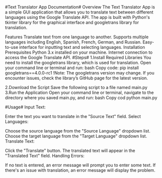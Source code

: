 #Text Translator App Documentation#
Overview
The Text Translator App is a simple GUI application that allows you to translate text between different languages using the Google Translate API. The app is built with Python's tkinter library for the graphical interface and googletrans library for translation.

Features
Translate text from one language to another.
Supports multiple languages including English, Spanish, French, German, and Russian.
Easy-to-use interface for inputting text and selecting languages.
Installation
Prerequisites
Python 3.x installed on your machine.
Internet connection to access the Google Translate API.
#Steps#
1.Install Required Libraries
You need to install the googletrans library, which is used for translation. Open your command line or terminal and run:
bash
Copy code:
pip install googletrans==4.0.0-rc1
!Note: The googletrans version may change. If you encounter issues, check the library’s GitHub page for the latest version.

2.Download the Script
Save the following script to a file named main.py
3.Run the Application
Open your command line or terminal, navigate to the directory where you saved main.py, and run:
bash
Copy cod python main.py

#Usage#
Input Text:

Enter the text you want to translate in the "Source Text" field.
Select Languages:

Choose the source language from the "Source Language" dropdown list.
Choose the target language from the "Target Language" dropdown list.
Translate Text:

Click the "Translate" button. The translated text will appear in the "Translated Text" field.
Handling Errors:

If no text is entered, an error message will prompt you to enter some text.
If there's an issue with translation, an error message will display the problem.
